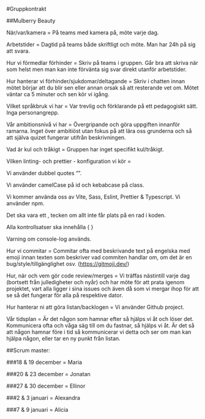 #Gruppkontrakt  

##Mulberry Beauty 

När/var/kamera = På teams med kamera på, möte varje dag. 

Arbetstider = Dagtid på teams både skriftligt och möte. Man har 24h på sig att svara. 

Hur vi förmedlar förhinder = Skriv på teams i gruppen. Går bra att skriva när som helst men man kan inte förvänta sig svar direkt utanför arbetstider.  

Hur hanterar vi förhinder/sjukdomar/deltagande = Skriv i chatten innan mötet börjar att du blir sen eller annan orsak så att resterande vet om. Mötet väntar ca 5 minuter och sen kör vi igång.  

Vilket språkbruk vi har = Var trevlig och förklarande på ett pedagogiskt sätt. Inga personangrepp. 

Vår ambitionsnivå vi har = Övergripande och göra uppgiften innanför ramarna. Inget över ambitiöst utan fokus på att lära oss grunderna och så att själva quizet fungerar utifrån beskrivningen. 

Vad är kul och tråkigt = Gruppen har inget specifikt kul/tråkigt. 

Vilken linting- och prettier - konfiguration vi kör =  

 Vi använder dubbel quotes “”.  

 Vi använder camelCase på id och kebabcase på class. 

 Vi kommer använda oss av Vite, Sass, Eslint, Prettier & Typescript. Vi använder npm. 

 Det ska vara ett , tecken om allt inte får plats på en rad i koden. 

 Alla kontrollsatser ska innehålla { }  

 Varning om console-log används. 

Hur vi commitar =  Commitar ofta med beskrivande text på engelska med emoji innan texten som beskriver vad commiten handlar om, om det är en bug/style/tillgänglighet osv. (https://gitmoji.dev/)  

Hur, när och vem gör code review/merges = Vi träffas nästintill varje dag (bortsett från julledigheter och nyår) och har möte för att prata igenom projektet, vart alla ligger i sina issues och även då som vi mergar ihop för att se så det fungerar för alla på respektive dator. 

Hur hanterar ni att göra listan/backlogen =  Vi använder Github project. 

Vår tidsplan = Är det någon som hamnar efter så hjälps vi åt och löser det. Kommunicera ofta och våga säg till om du fastnar, så hjälps vi åt. Är det så att någon hamnar före i tid så kommunicerar vi detta och ser om man kan hjälpa någon, eller tar en ny punkt från listan. 


##Scrum master: 

###18 & 19 december = Maria 

###20 & 23 december = Jonatan 

###27 & 30 december = Ellinor 

###2 & 3 januari = Alexandra 

###7 & 9 januari = Alicia 